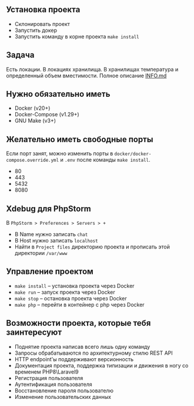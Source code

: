 ## Установка проекта
- Склонировать проект
- Запустить докер
- Запустить команду в корне проекта `make install`

## Задача
Есть локации. В локациях хранилища. В хранилищах температура и определенный объем вместимости. Полное описание [INFO.md](INFO.md)

## Нужно обязательно иметь
- Docker (v20+)
- Docker-Compose (v1.29+)
- GNU Make (v3+)

## Желательно иметь свободные порты
Если порт занят, можно изменить порты в `docker/docker-compose.override.yml` и `.env` после команды `make install`.
- 80
- 443
- 5432
- 8080

## Xdebug для PhpStorm
В `PhpStorm > Preferences > Servers > +`
- В Name нужно записать `chat`
- В Host нужно записать `localhost`
- Найти в `Project files` директорию проекта и прописать этой директории `/var/www`

## Управление проектом
- `make install` – установка проекта через Docker
- `make run` – запуск проекта через Docker
- `make stop` – остановка проекта через Docker
- `make php` – перейти в контейнер с php через Docker

## Возможности проекта, которые тебя заинтересуют
- Поднятие проекта написав всего лишь одну команду
- Запросы обрабатываются по архитектурному стилю REST API
- HTTP endpoint'ы поддерживают версионность
- Документация проекта, поддержка типизации и движения в ногу со временем PHP8\Laravel9
- Регистрация пользователя
- Аутентификация пользователя
- Восстановление пароля пользователю
- Изменение пользовательских данных
